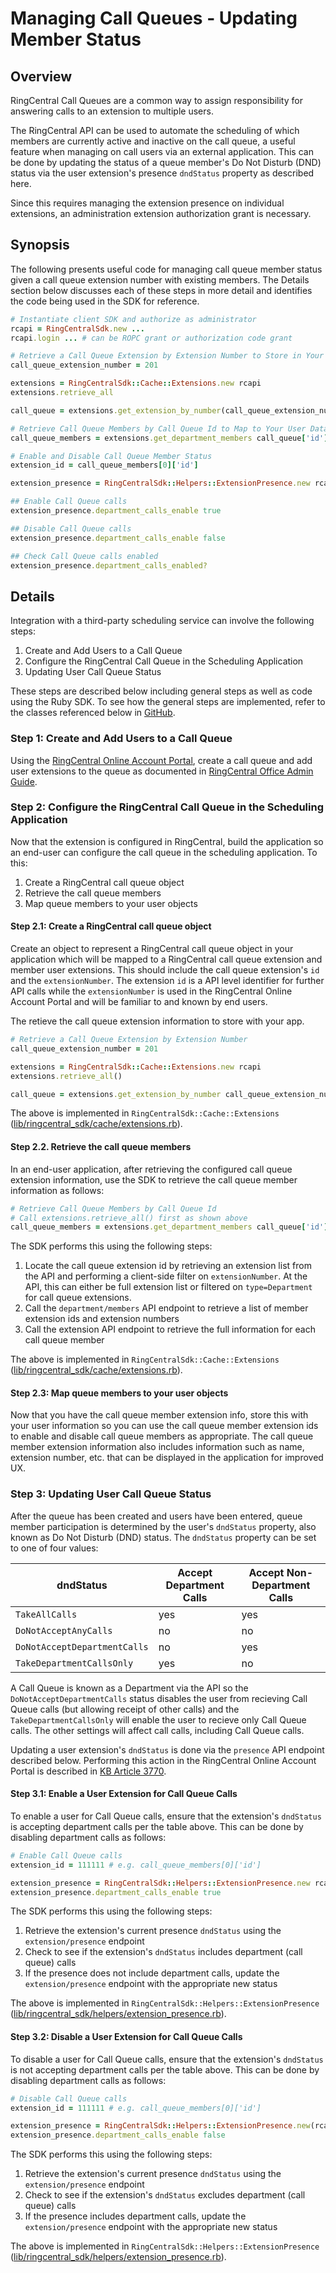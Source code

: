 # Managing Call Queues - Updating Member Status

## Overview

RingCentral Call Queues are a common way to assign responsibility for answering calls to an extension to multiple users.

The RingCentral API can be used to automate the scheduling of which members are currently active and inactive on the call queue, a useful feature when managing on call users via an external application. This can be done by updating the status of a queue member's Do Not Disturb (DND) status via the user extension's presence `dndStatus` property as described here.

Since this requires managing the extension presence on individual extensions, an administration extension authorization grant is necessary.

## Synopsis

The following presents useful code for managing call queue member status given a call queue extension number with existing members. The Details section below discusses each of these steps in more detail and identifies the code being used in the SDK for reference.

```ruby
# Instantiate client SDK and authorize as administrator
rcapi = RingCentralSdk.new ...
rcapi.login ... # can be ROPC grant or authorization code grant

# Retrieve a Call Queue Extension by Extension Number to Store in Your App
call_queue_extension_number = 201

extensions = RingCentralSdk::Cache::Extensions.new rcapi
extensions.retrieve_all

call_queue = extensions.get_extension_by_number(call_queue_extension_number)

# Retrieve Call Queue Members by Call Queue Id to Map to Your User Database
call_queue_members = extensions.get_department_members call_queue['id']

# Enable and Disable Call Queue Member Status
extension_id = call_queue_members[0]['id']

extension_presence = RingCentralSdk::Helpers::ExtensionPresence.new rcapi, extension_id

## Enable Call Queue calls
extension_presence.department_calls_enable true

## Disable Call Queue calls
extension_presence.department_calls_enable false

## Check Call Queue calls enabled
extension_presence.department_calls_enabled?
```

## Details

Integration with a third-party scheduling service can involve the following steps:

1. Create and Add Users to a Call Queue
2. Configure the RingCentral Call Queue in the Scheduling Application
3. Updating User Call Queue Status

These steps are described below including general steps as well as code using the Ruby SDK. To see how the general steps are implemented, refer to the classes referenced below in [GitHub](https://github.com/grokify/ringcentral-sdk-ruby).

### Step 1: Create and Add Users to a Call Queue

Using the [RingCentral Online Account Portal](https://service.ringcentral.com), create a call queue and add user extensions to the queue as documented in [RingCentral Office Admin Guide](http://netstorage.ringcentral.com/guides/office_admin_guide.pdf).

### Step 2: Configure the RingCentral Call Queue in the Scheduling Application

Now that the extension is configured in RingCentral, build the application so an end-user can configure the call queue in the scheduling application. To this:

1. Create a RingCentral call queue object
2. Retrieve the call queue members
3. Map queue members to your user objects

#### Step 2.1: Create a RingCentral call queue object

Create an object to represent a RingCentral call queue object in your application which will be mapped to a RingCentral call queue extension and member user extensions. This should include the call queue extension's `id` and the `extensionNumber`. The extension `id` is a API level identifier for further API calls while the `extensionNumber` is used in the RingCentral Online Account Portal and will be familiar to and known by end users.

The retieve the call queue extension information to store with your app.

```ruby
# Retrieve a Call Queue Extension by Extension Number
call_queue_extension_number = 201

extensions = RingCentralSdk::Cache::Extensions.new rcapi
extensions.retrieve_all()

call_queue = extensions.get_extension_by_number call_queue_extension_number
```

The above is implemented in `RingCentralSdk::Cache::Extensions` ([lib/ringcentral_sdk/cache/extensions.rb](https://github.com/grokify/ringcentral-sdk-ruby/blob/master/lib/ringcentral_sdk/cache/extensions.rb)).

#### Step 2.2. Retrieve the call queue members

In an end-user application, after retrieving the configured call queue extension information, use the SDK to retrieve the call queue member information as follows:

```ruby
# Retrieve Call Queue Members by Call Queue Id
# Call extensions.retrieve_all() first as shown above
call_queue_members = extensions.get_department_members call_queue['id']
```

The SDK performs this using the following steps:

1. Locate the call queue extension id by retrieving an extension list from the API and performing a client-side filter on `extensionNumber`. At the API, this can either be full extension list or filtered on `type=Department` for call queue extensions.
2. Call the `department/members` API endpoint to retrieve a list of member extension ids and extension numbers
3. Call the extension API endpoint to retrieve the full information for each call queue member

The above is implemented in `RingCentralSdk::Cache::Extensions` ([lib/ringcentral_sdk/cache/extensions.rb](https://github.com/grokify/ringcentral-sdk-ruby/blob/master/lib/ringcentral_sdk/cache/extensions.rb)).

#### Step 2.3: Map queue members to your user objects

Now that you have the call queue member extension info, store this with your user information so you can use the call queue member extension ids to enable and disable call queue members as appropriate. The call queue member extension information also includes information such as name, extension number, etc. that can be displayed in the application for improved UX.

### Step 3: Updating User Call Queue Status

After the queue has been created and users have been entered, queue member participation is determined by the user's `dndStatus` property, also known as Do Not Disturb (DND) status. The `dndStatus` property can be set to one of four values:

dndStatus | Accept Department Calls | Accept Non-Department Calls
----------|-------------------------|----------------------------
`TakeAllCalls` | yes | yes
`DoNotAcceptAnyCalls` | no | no
`DoNotAcceptDepartmentCalls` | no | yes
`TakeDepartmentCallsOnly` | yes | no

A Call Queue is known as a Department via the API so the `DoNotAcceptDepartmentCalls` status disables the user from recieving Call Queue calls (but allowing receipt of other calls) and the `TakeDepartmentCallsOnly` will enable the user to recieve only Call Queue calls. The other settings will affect call calls, including Call Queue calls.

Updating a user extension's `dndStatus` is done via the `presence` API endpoint described below. Performing this action in the RingCentral Online Account Portal is described in [KB Article 3770](http://success.ringcentral.com/articles/en_US/RC_Knowledge_Article/3770).

#### Step 3.1: Enable a User Extension for Call Queue Calls

To enable a user for Call Queue calls, ensure that the extension's `dndStatus` is accepting department calls per the table above. This can be done by disabling department calls as follows:

```ruby
# Enable Call Queue calls
extension_id = 111111 # e.g. call_queue_members[0]['id']

extension_presence = RingCentralSdk::Helpers::ExtensionPresence.new rcapi, extension_id
extension_presence.department_calls_enable true
```

The SDK performs this using the following steps:

1. Retrieve the extension's current presence `dndStatus` using the `extension/presence` endpoint
2. Check to see if the extension's `dndStatus` includes department (call queue) calls
3. If the presence does not include department calls, update the `extension/presence` endpoint with the appropriate new status

The above is implemented in `RingCentralSdk::Helpers::ExtensionPresence` ([lib/ringcentral_sdk/helpers/extension_presence.rb](https://github.com/grokify/ringcentral-sdk-ruby/blob/master/lib/ringcentral_sdk/helpers/extension_presence.rb)).

#### Step 3.2: Disable a User Extension for Call Queue Calls

To disable a user for Call Queue calls, ensure that the extension's `dndStatus` is not accepting department calls per the table above. This can be done by disabling department calls as follows:

```ruby
# Disable Call Queue calls
extension_id = 111111 # e.g. call_queue_members[0]['id']

extension_presence = RingCentralSdk::Helpers::ExtensionPresence.new(rcapi, extension_id)
extension_presence.department_calls_enable false
```

The SDK performs this using the following steps:

1. Retrieve the extension's current presence `dndStatus` using the `extension/presence` endpoint
2. Check to see if the extension's `dndStatus` excludes department (call queue) calls
3. If the presence includes department calls, update the `extension/presence` endpoint with the appropriate new status

The above is implemented in `RingCentralSdk::Helpers::ExtensionPresence` ([lib/ringcentral_sdk/helpers/extension_presence.rb](https://github.com/grokify/ringcentral-sdk-ruby/blob/master/lib/ringcentral_sdk/helpers/extension_presence.rb)).

